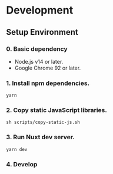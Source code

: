 # Development

## Setup Environment

### 0. Basic dependency 
- Node.js v14 or later.
- Google Chrome 92 or later.

### 1. Install npm dependencies.

```
yarn
```

### 2. Copy static JavaScript libraries.

```
sh scripts/copy-static-js.sh
```

### 3. Run Nuxt dev server.
```
yarn dev
```

### 4. Develop
